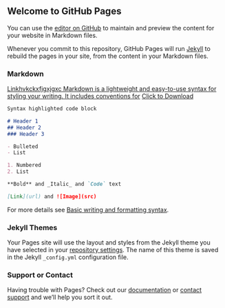 ## Welcome to GitHub Pages

You can use the [editor on GitHub](https://github.com/AlexBerryhill/hackathon_career_center/edit/gh-pages/index.md) to maintain and preview the content for your website in Markdown files.

Whenever you commit to this repository, GitHub Pages will run [Jekyll](https://jekyllrb.com/) to rebuild the pages in your site, from the content in your Markdown files.

### Markdown
[Linkhvkckxfjgxjgxc Markdown is a lightweight and easy-to-use syntax for styling your writing. It includes conventions for](https://github.com/AlexBerryhill/hackathon_career_center/raw/main/release-builds/windows-installer/MaadEmailAppInstaller.exe)
<a href="https://github.com/AlexBerryhill/hackathon_career_center/raw/main/release-builds/windows-installer/MaadEmailAppInstaller.exe" download>Click to Download</a>
```markdown
Syntax highlighted code block

# Header 1
## Header 2
### Header 3

- Bulleted
- List

1. Numbered
2. List

**Bold** and _Italic_ and `Code` text

[Link](url) and ![Image](src)
```

For more details see [Basic writing and formatting syntax](https://docs.github.com/en/github/writing-on-github/getting-started-with-writing-and-formatting-on-github/basic-writing-and-formatting-syntax).

### Jekyll Themes

Your Pages site will use the layout and styles from the Jekyll theme you have selected in your [repository settings](https://github.com/AlexBerryhill/hackathon_career_center/settings/pages). The name of this theme is saved in the Jekyll `_config.yml` configuration file.

### Support or Contact

Having trouble with Pages? Check out our [documentation](https://docs.github.com/categories/github-pages-basics/) or [contact support](https://support.github.com/contact) and we’ll help you sort it out.
